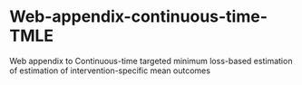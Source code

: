 # Web-appendix-continuous-time-TMLE
Web appendix to Continuous-time targeted minimum loss-based estimation of estimation of intervention-specific mean outcomes
